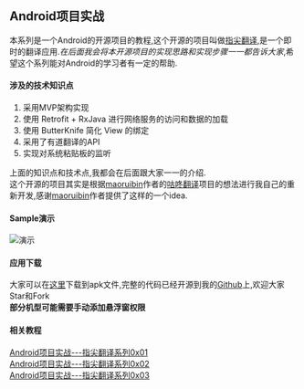## Android项目实战
本系列是一个Android的开源项目的教程,这个开源的项目叫做[指尖翻译](https://github.com/kevinhqf/FingerTrans),是一个即时的翻译应用.*在后面我会将本开源项目的实现思路和实现步骤一一都告诉大家*,希望这个系列能对Android的学习者有一定的帮助.
#### 涉及的技术知识点
1. 采用MVP架构实现
2. 使用 Retrofit + RxJava 进行网络服务的访问和数据的加载
3. 使用 ButterKnife 简化 View 的绑定
4. 采用了有道翻译的API
5. 实现对系统粘贴板的监听


上面的知识点和技术点,我都会在后面跟大家一一的介绍.   
这个开源的项目其实是根据[maoruibin](https://github.com/maoruibin)作者的[咕咚翻译](https://github.com/maoruibin/TranslateApp)项目的想法进行我自己的重新开发,感谢[maoruibin](https://github.com/maoruibin)作者提供了这样的一个idea.
#### Sample演示
![演示](http://o7x6n1hmo.bkt.clouddn.com/image/sample.gif)

#### 应用下载
大家可以在[这里](http://115.28.173.76/FingerTrans.apk)下载到apk文件,完整的代码已经开源到我的[Github](https://github.com/kevinhqf/FingerTrans)上,欢迎大家Star和Fork  
**部分机型可能需要手动添加悬浮窗权限**

#### 相关教程

[Android项目实战---指尖翻译系列0x01](https://kevinhqf.github.io/2016/08/05/fingertrans01/)  
[Android项目实战---指尖翻译系列0x02](https://kevinhqf.github.io/2016/08/05/fingertrans02/)  
[Android项目实战---指尖翻译系列0x03](https://kevinhqf.github.io/2016/08/08/fingertrans03/)  